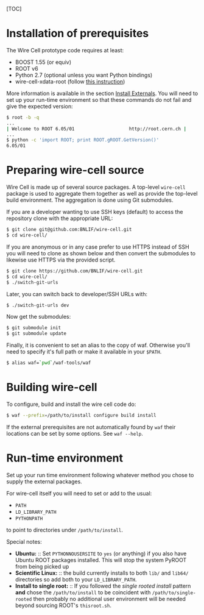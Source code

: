 [TOC]

# Installation of prerequisites

The Wire Cell prototype code requires at least:

* BOOST 1.55 (or equiv)
* ROOT v6
* Python 2.7 (optional unless you want Python bindings)
* wire-cell-xdata-root (follow [this instruction](https://github.com/WireCell/wire-cell-xdata-root))

More information is available in the section [Install Externals](external.md). 
You will need to set up your run-time environment so that these
commands do not fail and give the expected version:

```bash
$ root -b -q
...
| Welcome to ROOT 6.05/01                    http://root.cern.ch |
...
$ python -c 'import ROOT; print ROOT.gROOT.GetVersion()'
6.05/01
```

# Preparing wire-cell source

Wire Cell is made up of several source packages.  A top-level
`wire-cell` package is used to aggregate them together as well as
provide the top-level build environment.  The aggregation is done
using Git submodules.

If you are a developer wanting to use SSH keys (default) to access the
repository clone with the appropriate URL:

```bash
$ git clone git@github.com:BNLIF/wire-cell.git
$ cd wire-cell/
```

If you are anonymous or in any case prefer to use HTTPS instead of SSH
you will need to clone as shown below and then convert the submodules
to likewise use HTTPS via the provided script.


```bash
$ git clone https://github.com/BNLIF/wire-cell.git
$ cd wire-cell/
$ ./switch-git-urls
```

Later, you can switch back to developer/SSH URLs with:

```bash
$ ./switch-git-urls dev
```

Now get the submodules:

```bash
$ git submodule init
$ git submodule update
```

Finally, it is convenient to set an alias to the copy of waf.
Otherwise you'll need to specify it's full path or make it available
in your `$PATH`.

```bash
$ alias waf=`pwd`/waf-tools/waf
```

# Building wire-cell

To configure, build and install the wire cell code do:

```bash
$ waf --prefix=/path/to/install configure build install
```

If the external prerequisites are not automatically found by `waf` their locations can be set by some options. See `waf --help`.

# Run-time environment

Set up your run time environment following whatever method you chose
to supply the external packages.

For wire-cell itself you will need to set or add to the usual:

- `PATH`
- `LD_LIBRARY_PATH`
- `PYTHONPATH`

to point to directories under `/path/to/install`.

Special notes:

- **Ubuntu:** :: Set `PYTHONNOUSERSITE` to `yes` (or anything) if you also have Ubuntu ROOT packages installed.  This will stop the system PyROOT from being picked up
- **Scientific Linux:** :: the build currently installs to both `lib/` and `lib64/` directories so add both to your `LD_LIBRARY_PATH`.
- **Install to single root:** :: If you followed the *single rooted install* pattern **and** chose the ``/path/to/install`` to be coincident with ``/path/to/single-rooted`` then probably no additional user environment will be needed beyond sourcing ROOT's `thisroot.sh`.

